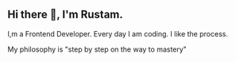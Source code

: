 <h2>Hi there 👋, I'm Rustam.</h2>
<p style="margin: 0, padding: 0">I,m a Frontend Developer. Every day I am coding. I like the process.</p>
<p>My philosophy is "step by step on the way to mastery"</p>
